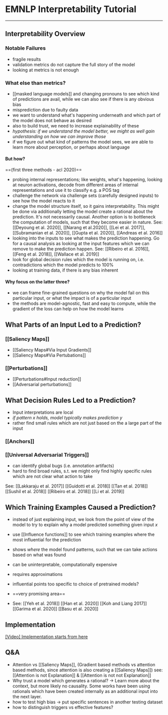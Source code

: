 # EMNLP Interpretability Tutorial
*** 
## Interpretability Overview
### Notable Failures
- fragile results
- validation metrics do not capture the full story of the model
- looking at metrics is not enough

### What else than metrics?
- [[masked language models]] and changing pronouns to see which kind of predictions are avail, while we can also see if there is any obvious bias
- misprediction due to faulty data
- we want to understand what's happening underneath and which part of the model does not behave as desired
- also to build trust, we need to increase explainability of these
- *hypothesis: if we understand the model better, we might as well gain understanding on how we can improve those*
- if we figure out what kind of patterns the model sees, we are able to learn more about perception, or perhaps about language

#### But how?
==(first three methods - acl 2020)==
- probing internal representations; like weights, what's happening, looking at neuron activations, decode from different areas of internal representations and use it to classify e.g. a POS tag
- challenge the network via challenge sets (carefully designed inputs) to see how the model reacts to it
- change the model structure itself, so it gains interpretability. This might be done via additionally letting the model create a rational about the prediction. It's not necessarily causal. Another option is to bottleneck the computation of models, such that they become easier in nature.
See: [[Deyoung et al. 2020]], [[Narang et al.2020]], [[Lei et al. 2017]], [[Subramanian et al. 2020]], [[Gupta et al. 2020]], [[Andreas et al. 2016]] 
- looking into the inputs to see what makes the prediction happening. Go for a causal analysis as looking at the input features which we can remove to make the prediction happen.
See: [[Ribeiro et al. 2016]], [[Feng et al. 2018]], [[Wallace et al. 2019]] 
- look for global decision rules which the model is running on, i.e. contradictions which the model predicts to 100%
- looking at training data, if there is any bias inherent

#### Why focus on the latter three?
- we can frame fine-grained questions on why the model fail on this particular input, or what the impact is of a particular input
- the methods are model-agnostic, fast and easy to compute, while the gradient of the loss can help on how the model learns


## What Parts of an Input Led to a Prediction?

### [[Saliency Maps]]
- [[Saliency Maps#Via Input Gradients]]
- [[Saliency Maps#Via Pertubations]]

### [[Perturbations]]
- [[Perturbations#Input reduction]]
- [[Adversarial perturbations]]

## What Decision Rules Led to a Prediction?
- Input interpretations are local 
- *if pattern x holds, model typically makes prediction y*
- rather find small rules which are not just based on the a large part of the input

### [[Anchors]]
### [[Universal Adversarial Triggers]]

- can identify global bugs (i.e. annotation artifacts)
- hard to find broad rules, s.t. we might only find highly specific rules which are not clear what action to take

See: [[Lakkaraju et al. 2017]] [[Guidotti et al. 2018]] [[Tan et al. 2018]] [[Sushil et al. 2018]] [[Ribeiro et al. 2018]] [[Li et al. 2019]]

## Which Training Examples Caused a Prediction?

- instead of just explaining input, we look from the point of view of the model to try to explain why a model predicted something given input $x$
- use [[Influence functions]] to see which training examples where the most influential for the prediction
- shows *where* the model found patterns, such that we can take actions based on what was found
- can be uninterpretable, computationally expensive
- requires approximations
- influential points too specific to choice of pretrained models?
- ==very promising area==

- See: [[Yeh et al. 2018]] [[Han et al. 2020]] [[Koh and Liang 2017]] [[Garima et al. 2020]] [[Basu et al. 2020]]

## Implementation
[[Video] Implementation starts from here](https://youtu.be/gprIzglUW1s?t=10738)

## Q&A
- Attention vs [[Saliency Maps]], (Gradient based methods vs attention based methods, since attention is also creating a [[Saliency Maps]]) see: [[Attention is not Explanation]] & [[Attention is not not Explanation]]
- Why trust a model which generates a rational? -> Learn more about the context, but more likely no causality. Some works have been using rationals which have been created internally as an additional input into the next layer.
- how to test high bias -> put specific sentences in another testing dataset
- how to distinguish triggers vs effective features?